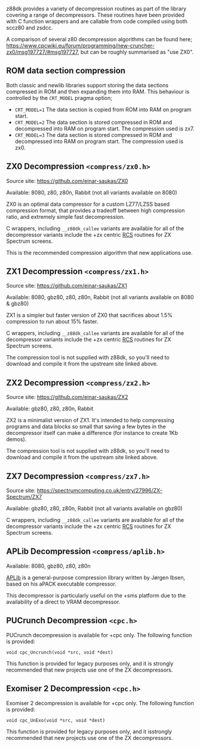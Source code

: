 
z88dk provides a variety of decompression routines as part of the library covering a range of decompressors. These routines have been provided with C function wrappers and are callable from code compiled using both sccz80 and zsdcc.

A comparison of several z80 decompression algorithms can be found here; https://www.cpcwiki.eu/forum/programming/new-cruncher-zx0/msg197727/#msg197727, but can be roughly summarised as "use ZX0".

## ROM data section compression

Both classic and newlib libraries support storing the data sections compressed in ROM and then expanding them into RAM. This behaviour is controlled by the `CRT_MODEL` pragma option;

* `CRT_MODEL=1` The data section is copied from ROM into RAM on program start.
* `CRT_MODEL=2` The data section is stored compressed in ROM and decompressed into RAM on program start. The compression used is zx7.
* `CRT_MODEL=3` The data section is stored compressed in ROM and decompressed into RAM on program start. The compression used is zx0.



## ZX0 Decompression `<compress/zx0.h>` 

Source site: https://github.com/einar-saukas/ZX0

Available: 8080, z80, z80n, Rabbit (not all variants available on 8080)

ZX0 is an optimal data compressor for a custom LZ77/LZSS based compression format, that provides a tradeoff between high compression ratio, and extremely simple fast decompression.

C wrappers, including `__z88dk_callee` variants are available for all of the decompressor variants include the +zx centric [RCS](https://github.com/einar-saukas/RCS) routines for ZX Spectrum screens.

This is the recommended compression algorithm that new applications use.

## ZX1 Decompression `<compress/zx1.h>`

Source site: https://github.com/einar-saukas/ZX1

Available: 8080, gbz80, z80, z80n, Rabbit (not all variants available on 8080 & gbz80)

ZX1 is a simpler but faster version of ZX0 that sacrifices about 1.5% compression to run about 15% faster. 

C wrappers, including `__z88dk_callee` variants are available for all of the decompressor variants include the +zx centric [RCS](https://github.com/einar-saukas/RCS) routines for ZX Spectrum screens.

The compression tool is not supplied with z88dk, so you'll need to download and compile it from the upstream site linked above.


## ZX2 Decompression `<compress/zx2.h>`

Source site: https://github.com/einar-saukas/ZX2

Available: gbz80, z80, z80n, Rabbit


ZX2 is a minimalist version of ZX1. It's intended to help compressing programs and data blocks so small that saving a few bytes in the decompressor itself can make a difference (for instance to create 1Kb demos).

The compression tool is not supplied with z88dk, so you'll need to download and compile it from the upstream site linked above.


## ZX7 Decompression `<compress/zx7.h>`

Source site: https://spectrumcomputing.co.uk/entry/27996/ZX-Spectrum/ZX7

Available: gbz80, z80, z80n, Rabbit (not all variants available on gbz80)

C wrappers, including `__z88dk_callee` variants are available for all of the decompressor variants include the +zx centric [RCS](https://github.com/einar-saukas/RCS) routines for ZX Spectrum screens.

## APLib Decompression `<compress/aplib.h>`

Available: 8080, gbz80, z80, z80n


[APLib](https://www.ibsensoftware.com/products_aPLib.html) is a general-purpose compression library written by Jørgen Ibsen, based on his aPACK executable compressor.

This decompressor is particularly useful on the +sms platform due to the 
availability of a direct to VRAM decompressor.

## PUCrunch Decompression `<cpc.h>`

PUCrunch decompression is available for +cpc only. The following function is provided:

    void cpc_Uncrunch(void *src, void *dest)

This function is provided for legacy purposes only, and it is strongly
recommended that new projects use one of the ZX decompressors.

## Exomiser 2 Decompression `<cpc.h>`

Exomiser 2 decompression is available for +cpc only. The following function is provided:

    void cpc_UnExo(void *src, void *dest)


This function is provided for legacy purposes only, and it isstrongly
recommended that new projects use one of the ZX decompressors.